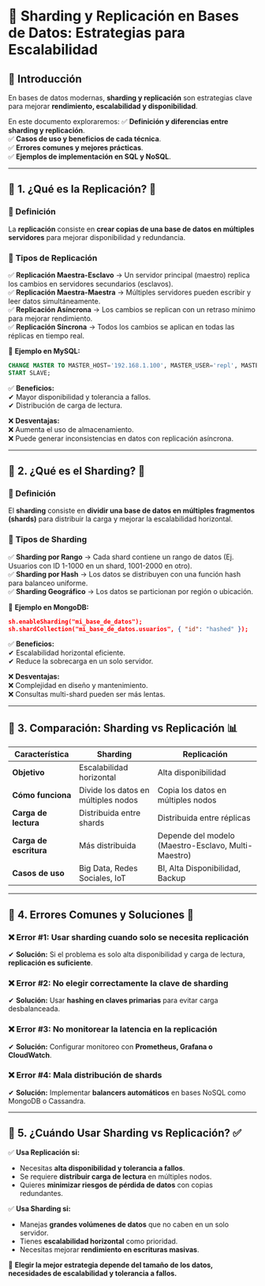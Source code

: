 # 📌 Sharding y Replicación en Bases de Datos: Estrategias para Escalabilidad

## 📌 Introducción
En bases de datos modernas, **sharding y replicación** son estrategias clave para mejorar **rendimiento, escalabilidad y disponibilidad**.

En este documento exploraremos:
✅ **Definición y diferencias entre sharding y replicación**.  
✅ **Casos de uso y beneficios de cada técnica**.  
✅ **Errores comunes y mejores prácticas**.  
✅ **Ejemplos de implementación en SQL y NoSQL**.  

---

## 📍 1. ¿Qué es la Replicación? 🔁

### 📌 Definición
La **replicación** consiste en **crear copias de una base de datos en múltiples servidores** para mejorar disponibilidad y redundancia.

### 🔹 **Tipos de Replicación**
✅ **Replicación Maestra-Esclavo** → Un servidor principal (maestro) replica los cambios en servidores secundarios (esclavos).  
✅ **Replicación Maestra-Maestra** → Múltiples servidores pueden escribir y leer datos simultáneamente.  
✅ **Replicación Asíncrona** → Los cambios se replican con un retraso mínimo para mejorar rendimiento.  
✅ **Replicación Síncrona** → Todos los cambios se aplican en todas las réplicas en tiempo real.  

📄 **Ejemplo en MySQL:**
```sql
CHANGE MASTER TO MASTER_HOST='192.168.1.100', MASTER_USER='repl', MASTER_PASSWORD='password';
START SLAVE;
```
✅ **Beneficios:**  
✔ Mayor disponibilidad y tolerancia a fallos.  
✔ Distribución de carga de lectura.  

❌ **Desventajas:**  
❌ Aumenta el uso de almacenamiento.  
❌ Puede generar inconsistencias en datos con replicación asíncrona.  

---

## 📍 2. ¿Qué es el Sharding? 🔀

### 📌 Definición
El **sharding** consiste en **dividir una base de datos en múltiples fragmentos (shards)** para distribuir la carga y mejorar la escalabilidad horizontal.

### 🔹 **Tipos de Sharding**
✅ **Sharding por Rango** → Cada shard contiene un rango de datos (Ej. Usuarios con ID 1-1000 en un shard, 1001-2000 en otro).  
✅ **Sharding por Hash** → Los datos se distribuyen con una función hash para balanceo uniforme.  
✅ **Sharding Geográfico** → Los datos se particionan por región o ubicación.  

📄 **Ejemplo en MongoDB:**
```json
sh.enableSharding("mi_base_de_datos");
sh.shardCollection("mi_base_de_datos.usuarios", { "id": "hashed" });
```
✅ **Beneficios:**  
✔ Escalabilidad horizontal eficiente.  
✔ Reduce la sobrecarga en un solo servidor.  

❌ **Desventajas:**  
❌ Complejidad en diseño y mantenimiento.  
❌ Consultas multi-shard pueden ser más lentas.  

---

## 📍 3. Comparación: Sharding vs Replicación 📊

| **Característica** | **Sharding** | **Replicación** |
|-------------------|-------------|--------------|
| **Objetivo** | Escalabilidad horizontal | Alta disponibilidad |
| **Cómo funciona** | Divide los datos en múltiples nodos | Copia los datos en múltiples nodos |
| **Carga de lectura** | Distribuida entre shards | Distribuida entre réplicas |
| **Carga de escritura** | Más distribuida | Depende del modelo (Maestro-Esclavo, Multi-Maestro) |
| **Casos de uso** | Big Data, Redes Sociales, IoT | BI, Alta Disponibilidad, Backup |

---

## 📍 4. Errores Comunes y Soluciones 🚨

### ❌ **Error #1: Usar sharding cuando solo se necesita replicación**
✔ **Solución:** Si el problema es solo alta disponibilidad y carga de lectura, **replicación es suficiente**.

### ❌ **Error #2: No elegir correctamente la clave de sharding**
✔ **Solución:** Usar **hashing en claves primarias** para evitar carga desbalanceada.

### ❌ **Error #3: No monitorear la latencia en la replicación**
✔ **Solución:** Configurar monitoreo con **Prometheus, Grafana o CloudWatch**.

### ❌ **Error #4: Mala distribución de shards**
✔ **Solución:** Implementar **balancers automáticos** en bases NoSQL como MongoDB o Cassandra.

---

## 📍 5. ¿Cuándo Usar Sharding vs Replicación? ✅

✅ **Usa Replicación si:**  
- Necesitas **alta disponibilidad y tolerancia a fallos**.  
- Se requiere **distribuir carga de lectura** en múltiples nodos.  
- Quieres **minimizar riesgos de pérdida de datos** con copias redundantes.  

✅ **Usa Sharding si:**  
- Manejas **grandes volúmenes de datos** que no caben en un solo servidor.  
- Tienes **escalabilidad horizontal** como prioridad.  
- Necesitas mejorar **rendimiento en escrituras masivas**.

📌 **Elegir la mejor estrategia depende del tamaño de los datos, necesidades de escalabilidad y tolerancia a fallos.**

